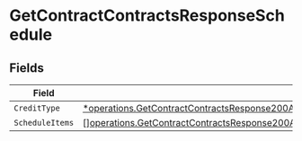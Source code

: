 # GetContractContractsResponseSchedule


## Fields

| Field                                                                                                                                                                                                                                            | Type                                                                                                                                                                                                                                             | Required                                                                                                                                                                                                                                         | Description                                                                                                                                                                                                                                      |
| ------------------------------------------------------------------------------------------------------------------------------------------------------------------------------------------------------------------------------------------------ | ------------------------------------------------------------------------------------------------------------------------------------------------------------------------------------------------------------------------------------------------ | ------------------------------------------------------------------------------------------------------------------------------------------------------------------------------------------------------------------------------------------------ | ------------------------------------------------------------------------------------------------------------------------------------------------------------------------------------------------------------------------------------------------ |
| `CreditType`                                                                                                                                                                                                                                     | [*operations.GetContractContractsResponse200ApplicationJSONResponseBodyDataCurrentScheduledChargesCreditType](../../models/operations/getcontractcontractsresponse200applicationjsonresponsebodydatacurrentscheduledchargescredittype.md)        | :heavy_minus_sign:                                                                                                                                                                                                                               | N/A                                                                                                                                                                                                                                              |
| `ScheduleItems`                                                                                                                                                                                                                                  | [][operations.GetContractContractsResponse200ApplicationJSONResponseBodyDataCurrentScheduledChargesScheduleItems](../../models/operations/getcontractcontractsresponse200applicationjsonresponsebodydatacurrentscheduledchargesscheduleitems.md) | :heavy_minus_sign:                                                                                                                                                                                                                               | N/A                                                                                                                                                                                                                                              |
